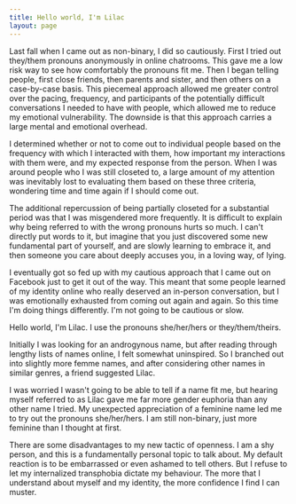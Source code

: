 ```yaml
---
title: Hello world, I'm Lilac
layout: page
---
```


Last fall when I came out as non-binary, I did so cautiously. First I tried out they/them pronouns anonymously in online chatrooms. This gave me a low risk way to see how comfortably the pronouns fit me. Then I began telling people, first close friends, then parents and sister, and then others on a case-by-case basis. This piecemeal approach allowed me greater control over the pacing, frequency, and participants of the potentially difficult conversations I needed to have with people, which allowed me to reduce my emotional vulnerability. The downside is that this approach carries a large mental and emotional overhead.

I determined whether or not to come out to individual people based on the frequency with which I interacted with them, how important my interactions with them were, and my expected response from the person. When I was around people who I was still closeted to, a large amount of my attention was inevitably lost to evaluating them based on these three criteria, wondering time and time again if I should come out.

The additional repercussion of being partially closeted for a substantial period was that I was misgendered more frequently. It is difficult to explain why being referred to with the wrong pronouns hurts so much. I can't directly put words to it, but imagine that you just discovered some new fundamental part of yourself, and are slowly learning to embrace it, and then someone you care about deeply accuses you, in a loving way, of lying.

I eventually got so fed up with my cautious approach that I came out on Facebook just to get it out of the way. This meant that some people learned of my identity online who really deserved an in-person conversation, but I was emotionally exhausted from coming out again and again. So this time I'm doing things differently. I'm not going to be cautious or slow.

Hello world, I'm Lilac. I use the pronouns she/her/hers or they/them/theirs.

Initially I was looking for an androgynous name, but after reading through lengthy lists of names online, I felt somewhat uninspired. So I branched out into slightly more femme names, and after considering other names in similar genres, a friend suggested Lilac.

I was worried I wasn't going to be able to tell if a name fit me, but hearing myself referred to as Lilac gave me far more gender euphoria than any other name I tried. My unexpected appreciation of a feminine name led me to try out the pronouns she/her/hers. I am still non-binary, just more feminine than I thought at first.

There are some disadvantages to my new tactic of openness. I am a shy person, and this is a fundamentally personal topic to talk about. My default reaction is to be embarrassed or even ashamed to tell others. But I refuse to let my internalized transphobia dictate my behaviour. The more that I understand about myself and my identity, the more confidence I find I can muster.
